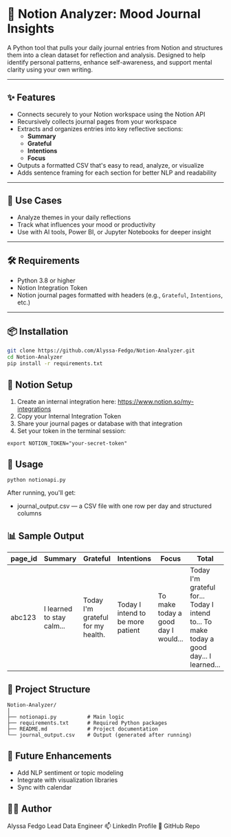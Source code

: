 
# 🧠 Notion Analyzer: Mood Journal Insights

A Python tool that pulls your daily journal entries from Notion and structures them into a clean dataset for reflection and analysis. Designed to help identify personal patterns, enhance self-awareness, and support mental clarity using your own writing.

---

## ✨ Features

- Connects securely to your Notion workspace using the Notion API
- Recursively collects journal pages from your workspace
- Extracts and organizes entries into key reflective sections:
  - **Summary**
  - **Grateful**
  - **Intentions**
  - **Focus**
- Outputs a formatted CSV that's easy to read, analyze, or visualize
- Adds sentence framing for each section for better NLP and readability

---

## 📌 Use Cases

- Analyze themes in your daily reflections
- Track what influences your mood or productivity
- Use with AI tools, Power BI, or Jupyter Notebooks for deeper insight

---

## 🛠️ Requirements

- Python 3.8 or higher
- Notion Integration Token
- Notion journal pages formatted with headers (e.g., `Grateful`, `Intentions`, etc.)

---

## 📦 Installation

```bash
git clone https://github.com/Alyssa-Fedgo/Notion-Analyzer.git
cd Notion-Analyzer
pip install -r requirements.txt
```

## 🔐 Notion Setup

1. Create an internal integration here: https://www.notion.so/my-integrations
2. Copy your Internal Integration Token
3. Share your journal pages or database with that integration
4. Set your token in the terminal session:

```
export NOTION_TOKEN="your-secret-token"

```
## 🚀 Usage

```
python notionapi.py
```
After running, you'll get:

- journal_output.csv — a CSV file with one row per day and structured columns

## 📊 Sample Output

| page\_id | Summary                   | Grateful                          | Intentions                        | Focus                               | Total                                                                                   |
| -------- | ------------------------- | --------------------------------- | --------------------------------- | ----------------------------------- | --------------------------------------------------------------------------------------- |
| abc123   | I learned to stay calm... | Today I'm grateful for my health. | Today I intend to be more patient | To make today a good day I would... | Today I'm grateful for... Today I intend to... To make today a good day... I learned... |

## 📂 Project Structure
```
Notion-Analyzer/
│
├── notionapi.py          # Main logic
├── requirements.txt      # Required Python packages
├── README.md             # Project documentation
└── journal_output.csv    # Output (generated after running)
```
## 🧠 Future Enhancements

- Add NLP sentiment or topic modeling
- Integrate with visualization libraries
- Sync with calendar

## 👩‍💻 Author

Alyssa Fedgo
Lead Data Engineer
📫 LinkedIn Profile
🔗 GitHub Repo

